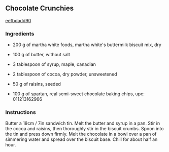 ## Chocolate Crunchies

[eefbdadd90](http://www.food.com/recipe/chocolate-crunchies-389534)

### Ingredients

 - 200 g of martha white foods, martha white's buttermilk biscuit mix, dry

 - 100 g of butter, without salt

 - 3 tablespoon of syrup, maple, canadian

 - 2 tablespoon of cocoa, dry powder, unsweetened

 - 50 g of raisins, seeded

 - 100 g of spartan, real semi-sweet chocolate baking chips, upc: 011213162966

### Instructions

Butter a 18cm / 7in sandwich tin. Melt the butter and syrup in a pan. Stir in the cocoa and raisins, then thoroughly stir in the biscuit crumbs. Spoon into the tin and press down firmly. Melt the chocolate in a bowl over a pan of simmering water and spread over the biscuit base. Chill for about half an hour.